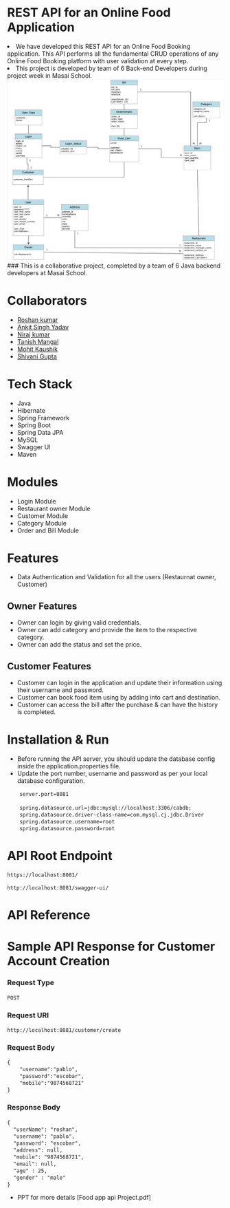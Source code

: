 
# REST API for an Online Food Application
<li>We have developed this REST API for an Online Food Booking application. This API performs
  all the fundamental CRUD operations of any Online Food Booking platform with user validation at every step.</li>
<li>This project is developed by team of 6 Back-end Developers during project week in Masai School.</li>

<img src="https://github.com/roshan93190/Online_Food_Application/blob/main/ER_Digram.png" />
### This is a collaborative project, completed by a team of 6 Java backend developers at Masai School.

# Collaborators

- [Roshan kumar](https://github.com/roshan93190)
- [Ankit Singh Yadav](https://github.com/ankitsyadav)
- [Niraj kumar](https://github.com/im-niraj)
- [Tanish Mangal](https://github.com/tanishmangal)
- [Mohit Kaushik](https://github.com/Virus2907)
- [Shivani Gupta](https://github.com/shivani8210)

# Tech Stack
- Java
- Hibernate
- Spring Framework
- Spring Boot
- Spring Data JPA
- MySQL
- Swagger UI
- Maven

# Modules

- Login Module
- Restaurant owner Module
- Customer Module
- Category Module
- Order and Bill Module

# Features

- Data Authentication and Validation for all the users (Restaurnat owner, Customer)

## Owner Features
- Owner can login by giving valid credentials.
- Owner can add category and provide the item to the respective category. 
- Owner can add the status and set the price.


## Customer Features
- Customer can login in the application and update their information using their username and password.
- Customer can book food item using by adding into cart and destination.
- Customer can access the bill after the purchase & can have the history is completed.


# Installation & Run
 - Before running the API server, you should update the database config inside the application.properties file.
- Update the port number, username and password as per your local database configuration.

```
    server.port=8081

    spring.datasource.url=jdbc:mysql://localhost:3306/cabdb;
    spring.datasource.driver-class-name=com.mysql.cj.jdbc.Driver
    spring.datasource.username=root
    spring.datasource.password=root
```

# API Root Endpoint
```
https://localhost:8081/
```
```
http://localhost:8081/swagger-ui/
```
# API Reference



# Sample API Response for Customer Account Creation
### Request Type
```
POST
```

### Request URI
```
http://localhost:8081/customer/create
```

### Request Body
```
{
    "username":"pablo",
    "password":"escobar",
    "mobile":"9874568721"
}
```
### Response Body

```
{
  "userName": "roshan",
  "username": "pablo",
  "password": "escobar",
  "address": null,
  "mobile": "9874568721",
  "email": null,
  "age" : 25,
  "gender" : "male"
}
```

- PPT for more details
[Food app api Project.pdf]
 



